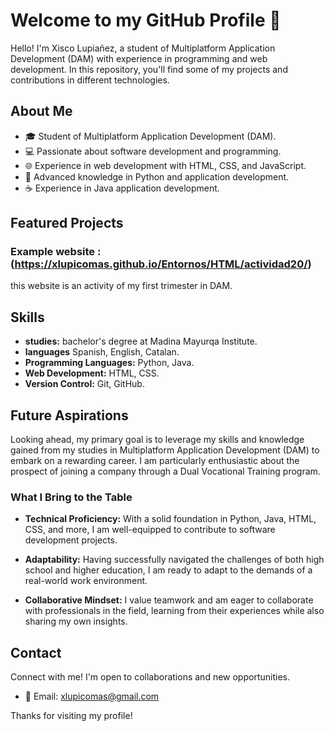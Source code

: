 # Welcome to my GitHub Profile 👋

Hello! I'm Xisco Lupiañez, a student of Multiplatform Application Development (DAM) with experience in programming and web development. In this repository, you'll find some of my projects and contributions in different technologies.

## About Me

- 🎓 Student of Multiplatform Application Development (DAM).
- 💻 Passionate about software development and programming.
- 🌐 Experience in web development with HTML, CSS, and JavaScript.
- 🐍 Advanced knowledge in Python and application development.
- ☕ Experience in Java application development.

## Featured Projects

### Example website :(https://xlupicomas.github.io/Entornos/HTML/actividad20/)
this website is an activity of my first trimester in DAM.

## Skills

- **studies:** bachelor's degree at Madina Mayurqa Institute.
- **languages** Spanish, English, Catalan.
- **Programming Languages:** Python, Java.
- **Web Development:** HTML, CSS.
- **Version Control:** Git, GitHub.

## Future Aspirations

Looking ahead, my primary goal is to leverage my skills and knowledge gained from my studies in Multiplatform Application Development (DAM) to embark on a rewarding career. I am particularly enthusiastic about the prospect of joining a company through a Dual Vocational Training program.

### What I Bring to the Table

- **Technical Proficiency:** With a solid foundation in Python, Java, HTML, CSS, and more, I am well-equipped to contribute to software development projects.

- **Adaptability:** Having successfully navigated the challenges of both high school and higher education, I am ready to adapt to the demands of a real-world work environment.

- **Collaborative Mindset:** I value teamwork and am eager to collaborate with professionals in the field, learning from their experiences while also sharing my own insights.

## Contact

Connect with me! I'm open to collaborations and new opportunities.

- 📧 Email: xlupicomas@gmail.com

Thanks for visiting my profile!
